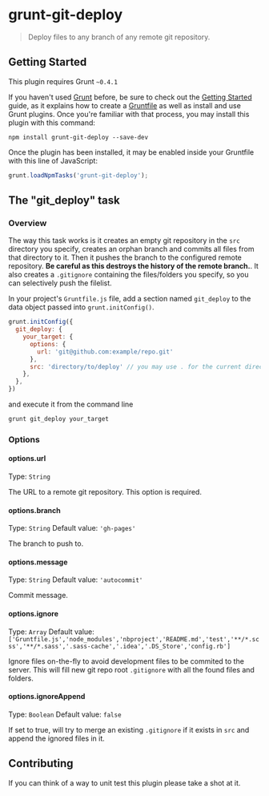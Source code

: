 # grunt-git-deploy

> Deploy files to any branch of any remote git repository.

## Getting Started

This plugin requires Grunt `~0.4.1`

If you haven't used [Grunt](http://gruntjs.com/) before, be sure to check out the [Getting Started](http://gruntjs.com/getting-started) guide, as it explains how to create a [Gruntfile](http://gruntjs.com/sample-gruntfile) as well as install and use Grunt plugins. Once you're familiar with that process, you may install this plugin with this command:

```shell
npm install grunt-git-deploy --save-dev
```

Once the plugin has been installed, it may be enabled inside your Gruntfile with this line of JavaScript:

```js
grunt.loadNpmTasks('grunt-git-deploy');
```

## The "git_deploy" task

### Overview

The way this task works is it creates an empty git repository in the `src` directory you specify, creates an orphan branch and commits all files from that directory to it.
Then it pushes the branch to the configured remote repository. **Be careful as this destroys the history of the remote branch.**. It also creates a `.gitignore` containing
the files/folders you specify, so you can selectively push the filelist.

In your project's `Gruntfile.js` file, add a section named `git_deploy` to the data object passed into `grunt.initConfig()`.

```js
grunt.initConfig({
  git_deploy: {
    your_target: {
      options: {
        url: 'git@github.com:example/repo.git'
      },
      src: 'directory/to/deploy' // you may use . for the current directory that Gruntfile.js is
    },
  },
})
```

and execute it from the command line

```bash
grunt git_deploy your_target
```

### Options

#### options.url

Type: `String`

The URL to a remote git repository. This option is required.

#### options.branch

Type: `String`
Default value: `'gh-pages'`

The branch to push to.

#### options.message

Type: `String`
Default value: `'autocommit'`

Commit message.

#### options.ignore

Type: `Array`
Default value: ` ['Gruntfile.js','node_modules','nbproject','README.md','test','**/*.scss','**/*.sass','.sass-cache','.idea','.DS_Store','config.rb']`

Ignore files on-the-fly to avoid development files to be commited to the server. This will fill new git repo root `.gitignore` with
all the found files and folders.

#### options.ignoreAppend

Type: `Boolean`
Default value: `false`

If set to true, will try to merge an existing `.gitignore` if it exists in `src` and append the ignored files in it.

## Contributing

If you can think of a way to unit test this plugin please take a shot at it.
